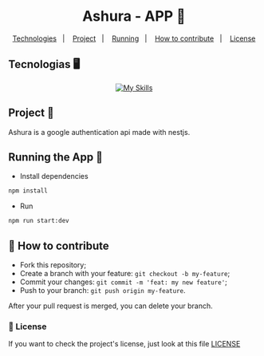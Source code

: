 <h1 align="center">
    Ashura - APP 🏪
</h1>

<p align="center">
  <a href="#tecnologias">Technologies</a>&nbsp;&nbsp;&nbsp;|&nbsp;&nbsp;&nbsp;
  <a href="#projeto">Project</a>&nbsp;&nbsp;&nbsp;|&nbsp;&nbsp;&nbsp;
  <a href="#rodando">Running</a>&nbsp;&nbsp;&nbsp;|&nbsp;&nbsp;&nbsp;
  <a href="#como-contribuir">How to contribute</a>&nbsp;&nbsp;&nbsp;|&nbsp;&nbsp;&nbsp;
  <a href="#license">License</a>
</p>

<a id="tecnologias"></a>

## Tecnologias 🖥️

<div align="center">

[![My Skills](https://skills.thijs.gg/icons?i=nest,js,ts,jest)](https://skills.thijs.gg)

</div>

<a id="projeto"></a>

## Project 📕

Ashura is a google authentication api made with nestjs.

<a id="rodando"></a>

## Running the App 🚀

- Install dependencies

```bash
npm install
```

- Run

```bash
npm run start:dev
```

<a id="como-contribuir"></a>

## 🤔 How to contribute

- Fork this repository;
- Create a branch with your feature: `git checkout -b my-feature`;
- Commit your changes: `git commit -m 'feat: my new feature'`;
- Push to your branch: `git push origin my-feature`.

After your pull request is merged, you can delete your branch.

<a id="license"></a>

### 🔖 License

If you want to check the project's license, just look at this file [LICENSE](./LICENSE)
